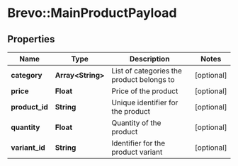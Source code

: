 # Brevo::MainProductPayload

## Properties
Name | Type | Description | Notes
------------ | ------------- | ------------- | -------------
**category** | **Array&lt;String&gt;** | List of categories the product belongs to | [optional] 
**price** | **Float** | Price of the product | [optional] 
**product_id** | **String** | Unique identifier for the product | [optional] 
**quantity** | **Float** | Quantity of the product | [optional] 
**variant_id** | **String** | Identifier for the product variant | [optional] 


